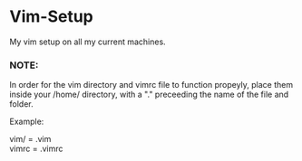 # Vim-Setup

My vim setup on all my current machines.

### NOTE:

In order for the vim directory and vimrc file to function propeyly, place them inside your /home/ directory, with a "." preceeding the name of the file and folder.

Example:   

vim/  = .vim  
vimrc = .vimrc


